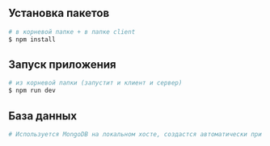 ## Установка пакетов

```bash
# в корневой папке + в папке client
$ npm install
```

## Запуск приложения

```bash
# из корневой папки (запустит и клиент и сервер)
$ npm run dev
```

## База данных

```bash
# Используется MongoDB на локальном хосте, создастся автоматически при запуске и работе с приложением
```
